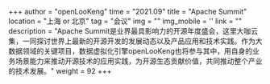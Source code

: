 +++
author = "openLooKeng"
time = "2021.09" 
title = "Apache Summit" 
location = "上海 or 北京" 
tag = "会议"
img = "" 
img_mobile = ''
link = ""
description = "Apache Summit是业界最具影响力的开源年度盛会，这里大咖云集，一同探讨世界上最新的开源开发的发展动态以及产品应用和技术实践。作为大数据领域的关键项目，数据虚拟化引擎openLooKeng也将参与其中，用自身的业务场景能力来推动开源技术的应用实践，为开源生态贡献价值，共同推动整个产业的技术发展。"
weight = 92
+++
